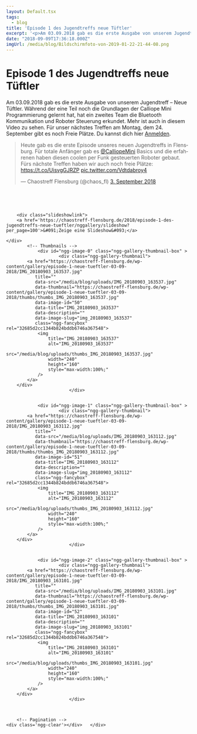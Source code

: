 ```yaml
---
layout: Default.tsx
tags:
  - blog
title: 'Episode 1 des Jugendtreffs neue Tüftler'
excerpt: '<p>Am 03.09.2018 gab es die erste Ausgabe von unserem Jugendtreff &#8211; Neue Tüftler. Während der eine Teil noch die Grundlagen der Calliope Mini Programmierung gelernt hat, hat ein zweites Team <a href="https://chaostreff-flensburg.de/2018/episode-1-des-jugendtreffs-neue-tueftler/" class="more-link">[&hellip;]</a></p>'
date: "2018-09-09T17:36:18.000Z"
imgUrl: /media/blog/Bildschirmfoto-von-2019-01-22-21-44-08.png
---
```

# Episode 1 des Jugendtreffs neue Tüftler

<p>Am 03.09.2018 gab es die erste Ausgabe von unserem Jugendtreff &#8211; Neue Tüftler. Während der eine Teil noch die Grundlagen der Calliope Mini Programmierung gelernt hat, hat ein zweites Team die Bluetooth Kommunikation und Roboter Steuerung erkundet. Mehr ist auch in diesem Video zu sehen. Für unser nächstes Treffen am Montag, dem 24. September gibt es noch Freie Plätze. Du kannst dich hier <a href="https://chaostreff-flensburg.de/events/jugendtreff-neue-tueftler/">Anmelden</a>.&nbsp;</p>
<blockquote class="twitter-tweet" data-lang="de">
<p dir="ltr" lang="de">Heute gab es die erste Episode unseres neuen Jugendtreffs in Flensburg. Für totale Anfänger gab es <a href="https://twitter.com/CalliopeMini?ref_src=twsrc%5Etfw">@CalliopeMini</a> Basics und die erfahrenen haben diesen coolen per Funk gesteuerten Roboter gebaut. Fürs nächste Treffen haben wir auch noch freie Plätze: <a href="https://t.co/UisvgGJRZP">https://t.co/UisvgGJRZP</a> <a href="https://t.co/Vdtdabroy4">pic.twitter.com/Vdtdabroy4</a></p>
<p>— Chaostreff Flensburg (@chaos_fl) <a href="https://twitter.com/chaos_fl/status/1036687390381928449?ref_src=twsrc%5Etfw">3. September 2018</a></p></blockquote>
<p><script async="" src="/media/blog/uploads/widgets.js" charset="utf-8"></script></p>
<p>&nbsp;</p>
<p>&nbsp;</p>
<p><!-- index.php -->
<div
	class="ngg-galleryoverview ngg-ajax-pagination-none"
	id="ngg-gallery-32685d2cc1344b824bddb6746a367548-1">

    	<div class="slideshowlink">
        <a href='https://chaostreff-flensburg.de/2018/episode-1-des-jugendtreffs-neue-tueftler/nggallery/slideshow?per_page=100'>&#091;Zeige eine Slideshow&#093;</a>
		
	</div>
			<!-- Thumbnails -->
				<div id="ngg-image-0" class="ngg-gallery-thumbnail-box" >
				        <div class="ngg-gallery-thumbnail">
            <a href="https://chaostreff-flensburg.de/wp-content/gallery/episode-1-neue-tueftler-03-09-2018/IMG_20180903_163537.jpg"
               title=""
               data-src="/media/blog/uploads/IMG_20180903_163537.jpg"
               data-thumbnail="https://chaostreff-flensburg.de/wp-content/gallery/episode-1-neue-tueftler-03-09-2018/thumbs/thumbs_IMG_20180903_163537.jpg"
               data-image-id="50"
               data-title="IMG_20180903_163537"
               data-description=""
               data-image-slug="img_20180903_163537"
               class="ngg-fancybox" rel="32685d2cc1344b824bddb6746a367548">
                <img
                    title="IMG_20180903_163537"
                    alt="IMG_20180903_163537"
                    src="/media/blog/uploads/thumbs_IMG_20180903_163537.jpg"
                    width="240"
                    height="160"
                    style="max-width:100%;"
                />
            </a>
        </div>
							</div> 
			
        
				<div id="ngg-image-1" class="ngg-gallery-thumbnail-box" >
				        <div class="ngg-gallery-thumbnail">
            <a href="https://chaostreff-flensburg.de/wp-content/gallery/episode-1-neue-tueftler-03-09-2018/IMG_20180903_163112.jpg"
               title=""
               data-src="/media/blog/uploads/IMG_20180903_163112.jpg"
               data-thumbnail="https://chaostreff-flensburg.de/wp-content/gallery/episode-1-neue-tueftler-03-09-2018/thumbs/thumbs_IMG_20180903_163112.jpg"
               data-image-id="51"
               data-title="IMG_20180903_163112"
               data-description=""
               data-image-slug="img_20180903_163112"
               class="ngg-fancybox" rel="32685d2cc1344b824bddb6746a367548">
                <img
                    title="IMG_20180903_163112"
                    alt="IMG_20180903_163112"
                    src="/media/blog/uploads/thumbs_IMG_20180903_163112.jpg"
                    width="240"
                    height="160"
                    style="max-width:100%;"
                />
            </a>
        </div>
							</div> 
			
        
				<div id="ngg-image-2" class="ngg-gallery-thumbnail-box" >
				        <div class="ngg-gallery-thumbnail">
            <a href="https://chaostreff-flensburg.de/wp-content/gallery/episode-1-neue-tueftler-03-09-2018/IMG_20180903_163101.jpg"
               title=""
               data-src="/media/blog/uploads/IMG_20180903_163101.jpg"
               data-thumbnail="https://chaostreff-flensburg.de/wp-content/gallery/episode-1-neue-tueftler-03-09-2018/thumbs/thumbs_IMG_20180903_163101.jpg"
               data-image-id="52"
               data-title="IMG_20180903_163101"
               data-description=""
               data-image-slug="img_20180903_163101"
               class="ngg-fancybox" rel="32685d2cc1344b824bddb6746a367548">
                <img
                    title="IMG_20180903_163101"
                    alt="IMG_20180903_163101"
                    src="/media/blog/uploads/thumbs_IMG_20180903_163101.jpg"
                    width="240"
                    height="160"
                    style="max-width:100%;"
                />
            </a>
        </div>
							</div> 
			
        
		
		<!-- Pagination -->
	<div class='ngg-clear'></div>	</div>
</p>
<p>&nbsp;</p>
<p>&nbsp;</p>

